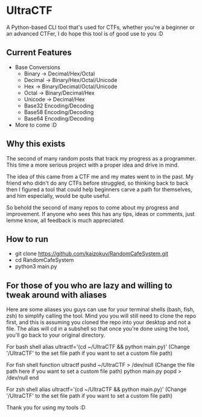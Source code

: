 # UltraCTF

A Python-based CLI tool that's used for CTFs, whether you're a beginner or an advanced CTFer, I do hope this tool is of good use to you :D

## Current Features
- Base Conversions
  - Binary -> Decimal/Hex/Octal
  - Decimal -> Binary/Hex/Octal/Unicode
  - Hex -> Binary/Decimal/Octal/Unicode
  - Octal -> Binary/Decimal/Hex
  - Unicode -> Decimal/Hex
  - Base32 Encoding/Decoding
  - Base58 Encoding/Decoding
  - Base64 Encoding/Decoding
- More to come :D

## Why this exists
The second of many random posts that track my progress as a programmer. This time a more serious project with a proper idea and drive in mind.

The idea of this came from a CTF me and my mates went to in the past. My friend who didn't do any CTFs before struggled, so thinking back to back then I figured a tool that could help beginners carve a path for themselves, and him especially, would be quite useful.

So behold the second of many repos to come about my progress and improvement. If anyone who sees this has any tips, ideas or comments, just lemme know, all feedback is much appreciated.

## How to run
- git clone https://github.com/kaizokuv/RandomCafeSystem.git
- cd RandomCafeSystem
- python3 main.py

## For those of you who are lazy and willing to tweak around with aliases
Here are some aliases you guys can use for your terminal shells (bash, fish, zsh) to simplify calling the tool. Mind you you will still need to clone the repo first, and this is assuming you cloned the repo into your desktop and not a file. The alias will cd in a subshell so that once you're done using the tool, you'll go back to your original directory.

For bash shell
alias ultractf='(cd ~/UltraCTF && python main.py)'
(Change '/UltraCTF' to the set file path if you want to set a custom file path)

For fish shell
function ultractf
  pushd ~/UltraCTF > /dev/null (Change the file path here if you want to set a custom file path)
  python main.py
  popd > /dev/null
end

For zsh shell
alias ultractf='(cd ~/UltraCTF && python main.py)'
(Change '/UltraCTF' to the set file path if you want to set a custom file path)

Thank you for using my tools :D
